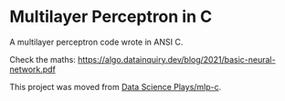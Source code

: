 # Multilayer Perceptron in C

A multilayer perceptron code wrote in ANSI C.

Check the maths: <https://algo.datainquiry.dev/blog/2021/basic-neural-network.pdf>

This project was moved from [Data Science Plays/mlp-c](https://gitlab.com/jailop/data-science-plays/-/tree/master/mlp-c?ref_type=heads).
